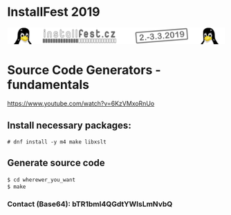# InstallFest 2019
![InstallFest](logo.png?raw=true "InstallFest 2019")
# Source Code Generators - fundamentals
https://www.youtube.com/watch?v=6KzVMxoRnUo
## Install necessary packages:
```
# dnf install -y m4 make libxslt
```
## Generate source code
```
$ cd wherewer_you_want
$ make
```
### Contact (Base64): bTR1bml4QGdtYWlsLmNvbQ

